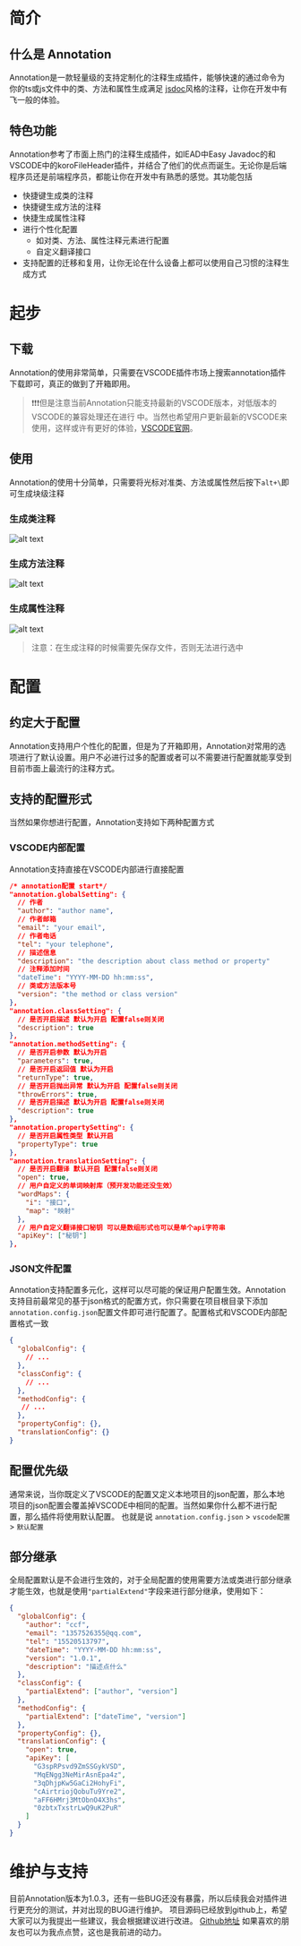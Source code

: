 # 简介
## 什么是 Annotation
Annotation是一款轻量级的支持定制化的注释生成插件，能够快速的通过命令为你的ts或js文件中的类、方法和属性生成满足 [jsdoc](https://jsdoc.bootcss.com/)风格的注释，让你在开发中有飞一般的体验。
## 特色功能
Annotation参考了市面上热门的注释生成插件，如IEAD中Easy Javadoc的和VSCODE中的koroFileHeader插件，并结合了他们的优点而诞生。无论你是后端程序员还是前端程序员，都能让你在开发中有熟悉的感觉。其功能包括
- 快捷键生成类的注释
- 快捷键生成方法的注释
- 快捷生成属性注释
- 进行个性化配置
  - 如对类、方法、属性注释元素进行配置
  - 自定义翻译接口
- 支持配置的迁移和复用，让你无论在什么设备上都可以使用自己习惯的注释生成方式

# 起步
## 下载
Annotation的使用非常简单，只需要在VSCODE插件市场上搜索annotation插件下载即可，真正的做到了开箱即用。
>:exclamation::exclamation::exclamation:但是注意当前Annotation只能支持最新的VSCODE版本，对低版本的VSCODE的兼容处理还在进行
>中。当然也希望用户更新最新的VSCODE来使用，这样或许有更好的体验，[VSCODE官网](https://code.visualstudio.com/)。

## 使用
Annotation的使用十分简单，只需要将光标对准类、方法或属性然后按下`alt+\`即可生成块级注释
### 生成类注释
![alt text](https://s3.bmp.ovh/imgs/2024/11/28/37f283b0a9c7c38b.gif)
### 生成方法注释
![alt text](https://s3.bmp.ovh/imgs/2024/11/28/3b13cd429a57bacd.gif)
### 生成属性注释
![alt text](https://s3.bmp.ovh/imgs/2024/11/28/e4e89e41ac1c041f.gif)
>注意：在生成注释的时候需要先保存文件，否则无法进行选中

# 配置
## 约定大于配置
Annotation支持用户个性化的配置，但是为了开箱即用，Annotation对常用的选项进行了默认设置。用户不必进行过多的配置或者可以不需要进行配置就能享受到目前市面上最流行的注释方式。
## 支持的配置形式
当然如果你想进行配置，Annotation支持如下两种配置方式
### VSCODE内部配置
Annotation支持直接在VSCODE内部进行直接配置
```json
/* annotation配置 start*/
"annotation.globalSetting": {
  // 作者
  "author": "author name",
  // 作者邮箱
  "email": "your email",
  // 作者电话
  "tel": "your telephone",
  // 描述信息
  "description": "the description about class method or property"
  // 注释添加时间
  "dateTime": "YYYY-MM-DD hh:mm:ss",
  // 类或方法版本号
  "version": "the method or class version"
},
"annotation.classSetting": {
  // 是否开启描述 默认为开启 配置false则关闭
  "description": true
},
"annotation.methodSetting": {
  // 是否开启参数 默认为开启
  "parameters": true,
  // 是否开启返回值 默认为开启
  "returnType": true,
  // 是否开启抛出异常 默认为开启 配置false则关闭
  "throwErrors": true,
  // 是否开启描述 默认为开启 配置false则关闭
  "description": true
},
"annotation.propertySetting": {
  // 是否开启属性类型 默认开启
  "propertyType": true
},
"annotation.translationSetting": {
  // 是否开启翻译 默认开启 配置false则关闭
  "open": true,
  // 用户自定义的单词映射库（预开发功能还没生效）
  "wordMaps": {
    "i": "接口",
    "map": "映射"
  },
  // 用户自定义翻译接口秘钥 可以是数组形式也可以是单个api字符串
  "apiKey": ["秘钥"]
},
```
### JSON文件配置
Annotation支持配置多元化，这样可以尽可能的保证用户配置生效。Annotation支持目前最常见的基于json格式的配置方式，你只需要在项目根目录下添加`annotation.config.json`配置文件即可进行配置了。配置格式和VSCODE内部配置格式一致
```json
{
  "globalConfig": {
    // ...
  },
  "classConfig": {
    // ...
  },
  "methodConfig": {
   // ...
  },
  "propertyConfig": {},
  "translationConfig": {}
}
```
## 配置优先级
通常来说，当你既定义了VSCODE的配置又定义本地项目的json配置，那么本地项目的json配置会覆盖掉VSCODE中相同的配置。当然如果你什么都不进行配置，那么插件将使用默认配置。
也就是说 `annotation.config.json` > `vscode配置` > `默认配置`
## 部分继承
全局配置默认是不会进行生效的，对于全局配置的使用需要方法或类进行部分继承才能生效，也就是使用`"partialExtend"`字段来进行部分继承，使用如下：
```json
{
  "globalConfig": {
    "author": "ccf",
    "email": "1357526355@qq.com",
    "tel": "15520513797",
    "dateTime": "YYYY-MM-DD hh:mm:ss",
    "version": "1.0.1",
    "description": "描述点什么"
  },
  "classConfig": {
    "partialExtend": ["author", "version"]
  },
  "methodConfig": {
    "partialExtend": ["dateTime", "version"]
  },
  "propertyConfig": {},
  "translationConfig": {
    "open": true,
    "apiKey": [
      "G3spRPsvd9ZmSSGykVSD",
      "MqENgg3NeMirAsnEpa4z",
      "3qDhjpKw5GaCi2HohyFi",
      "cAirtriojQobuTu9Yre2",
      "aFF6HMrj3MtObnO4X3hs",
      "0zbtxTxstrLwQ9uK2PuR"
    ]
  }
}
```

# 维护与支持
目前Annotation版本为1.0.3，还有一些BUG还没有暴露，所以后续我会对插件进行更充分的测试，并对出现的BUG进行维护。
项目源码已经放到github上，希望大家可以为我提出一些建议，我会根据建议进行改进。
[Github地址](https://github.com/bloom-lmh/Annotation)
如果喜欢的朋友也可以为我点点赞，这也是我前进的动力。